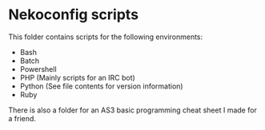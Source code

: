 # Nekoconfig scripts #

This folder contains scripts for the following environments:

- Bash
- Batch
- Powershell
- PHP (Mainly scripts for an IRC bot)
- Python (See file contents for version information)
- Ruby

There is also a folder for an AS3 basic programming cheat sheet I made for a
friend.
